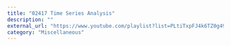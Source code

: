 ```yaml
---
title: "02417 Time Series Analysis"
description: ""
external_url: "https://www.youtube.com/playlist?list=PLtiTxpFJ4k6TZ0g496fVcQpt_-XJRNkbi"
category: "Miscellaneous"
---
```

